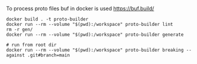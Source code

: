 To process proto files buf in docker is used https://buf.build/

```shell
docker build . -t proto-builder
docker run --rm --volume "$(pwd):/workspace" proto-builder lint
rm -r gen/
docker run --rm --volume "$(pwd):/workspace" proto-builder generate

# run from root dir
docker run --rm --volume "$(pwd):/workspace" proto-builder breaking --against .git#branch=main
```
